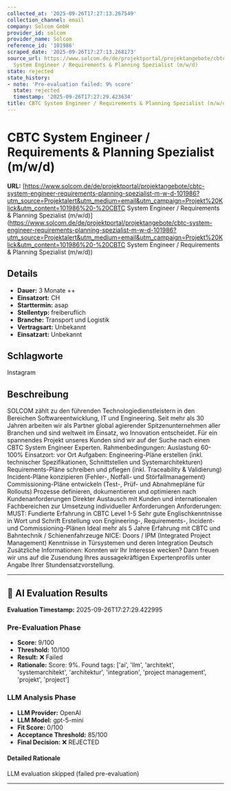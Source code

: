```yaml
---
collected_at: '2025-09-26T17:27:13.267549'
collection_channel: email
company: Solcom GmbH
provider_id: solcom
provider_name: Solcom
reference_id: '101986'
scraped_date: '2025-09-26T17:27:13.268173'
source_url: https://www.solcom.de/de/projektportal/projektangebote/cbtc-system-engineer-requirements-planning-spezialist-m-w-d-101986?utm_source=Projektalert&utm_medium=email&utm_campaign=Projekt%20Klick&utm_content=101986%20-%20CBTC
  System Engineer / Requirements & Planning Spezialist (m/w/d)
state: rejected
state_history:
- note: 'Pre-evaluation failed: 9% score'
  state: rejected
  timestamp: '2025-09-26T17:27:29.423634'
title: CBTC System Engineer / Requirements & Planning Spezialist (m/w/d)
---
```




# CBTC System Engineer / Requirements & Planning Spezialist (m/w/d)
**URL:** [https://www.solcom.de/de/projektportal/projektangebote/cbtc-system-engineer-requirements-planning-spezialist-m-w-d-101986?utm_source=Projektalert&utm_medium=email&utm_campaign=Projekt%20Klick&utm_content=101986%20-%20CBTC System Engineer / Requirements & Planning Spezialist (m/w/d)](https://www.solcom.de/de/projektportal/projektangebote/cbtc-system-engineer-requirements-planning-spezialist-m-w-d-101986?utm_source=Projektalert&utm_medium=email&utm_campaign=Projekt%20Klick&utm_content=101986%20-%20CBTC System Engineer / Requirements & Planning Spezialist (m/w/d))
## Details
- **Dauer:** 3 Monate ++
- **Einsatzort:** CH
- **Starttermin:** asap
- **Stellentyp:** freiberuflich
- **Branche:** Transport und Logistik
- **Vertragsart:** Unbekannt
- **Einsatzart:** Unbekannt

## Schlagworte
Instagram

## Beschreibung
SOLCOM zählt zu den führenden Technologiedienstleistern in den Bereichen Softwareentwicklung, IT und Engineering. Seit mehr als 30 Jahren arbeiten wir als Partner global agierender Spitzenunternehmen aller Branchen und sind weltweit im Einsatz, wo Innovation entscheidet.
Für ein spannendes Projekt unseres Kunden sind wir auf der Suche nach einen CBTC System Engineer Experten.
Rahmenbedingungen:
Auslastung 60-100%
Einsatzort: vor Ort
Aufgaben:
Engineering-Pläne erstellen (inkl. technischer Spezifikationen, Schnittstellen und Systemarchitekturen)
Requirements-Pläne schreiben und pflegen (inkl. Traceability & Validierung)
Incident-Pläne konzipieren (Fehler-, Notfall- und Störfallmanagement)
Commissioning-Pläne entwickeln (Test-, Prüf- und Abnahmepläne für Rollouts)
Prozesse definieren, dokumentieren und optimieren nach Kundenanforderungen
Direkter Austausch mit Kunden und internationalen Fachbereichen zur Umsetzung individueller Anforderungen
Anforderungen:
MUST:
Fundierte Erfahrung in CBTC Level 1-5
Sehr gute Englischkenntnisse in Wort und Schrift
Erstellung von Engineering-, Requirements-, Incident- und Commissioning-Plänen
Ideal mehr als 5 Jahre Erfahrung mit CBTC und Bahntechnik / Schienenfahrzeuge
NICE:
Doors / IPM (Integrated Project Management)
Kenntnisse in Türsystemen und deren Integration
Deutsch
Zusätzliche Informationen:
Konnten wir Ihr Interesse wecken? Dann freuen wir uns auf die Zusendung Ihres aussagekräftigen Expertenprofils unter Angabe Ihrer Stundensatzvorstellung.

---

## 🤖 AI Evaluation Results

**Evaluation Timestamp:** 2025-09-26T17:27:29.422995

### Pre-Evaluation Phase
- **Score:** 9/100
- **Threshold:** 10/100
- **Result:** ❌ Failed
- **Rationale:** Score: 9%. Found tags: ['ai', 'llm', 'architekt', 'systemarchitekt', 'architektur', 'integration', 'project management', 'projekt', 'project']

### LLM Analysis Phase
- **LLM Provider:** OpenAI
- **LLM Model:** gpt-5-mini
- **Fit Score:** 0/100
- **Acceptance Threshold:** 85/100
- **Final Decision:** ❌ REJECTED

#### Detailed Rationale
LLM evaluation skipped (failed pre-evaluation)

---

